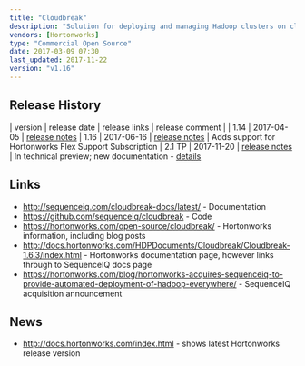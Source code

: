 ```yaml
---
title: "Cloudbreak"
description: "Solution for deploying and managing Hadoop clusters on cloud infrastructure based on automatically provisioned infrastructure running base docker images with Hadoop provisioned on top via Apache Ambari using Blueprints.  Includes out of the box support for Amazon Web Services, Microsoft Azure, Google Cloud Platform and OpenStack, plus a Service Provider Interface (SPI) for adding support for new providers.  Supports automated scaling of clusters based on Ambari Metrics and Alerts (Periscope), custom scripts that can be run on hosts before or after deployment (Recipes), a number of out of the box Blueprints, plus a number of technical preview features, including the use of custom docker images, data locality specifiers, Kerberized clusters, support for external AD/LDAP servers and deployment on Mesos.  Manageable through a web UI, a REST API, a CLI and an interactive shell.  Originally created by SequenceIQ, with an initial beta release in July 2014, with SequenceIQ then acquired by Hortonworks in April 2015, and a 1.0 release of Cloudbreak included in HDP 2.3 in July 2015.  Open sourced under the Apache 2.0 licence, with a stated plan for the code to be donated to the Apache Foundation."
vendors: [Hortonworks]
type: "Commercial Open Source"
date: 2017-03-09 07:30
last_updated: 2017-11-22
version: "v1.16"
---
```

## Release History

| version | release date | release links | release comment |
| 1.14 | 2017-04-05 | [release notes](http://sequenceiq.com/cloudbreak-docs/release-1.14.0/releasenotes/) 
| 1.16 | 2017-06-16 | [release notes](http://sequenceiq.com/cloudbreak-docs/release-1.16.1/releasenotes/) | Adds support for Hortonworks Flex Support Subscription
| 2.1 TP | 2017-11-20 | [release notes](https://docs.hortonworks.com/HDPDocuments/Cloudbreak/Cloudbreak-2.1.0/content/releasenotes/index.html) | In technical preview; new documentation - [details](https://docs.hortonworks.com/posts/2017/11/20/cloudbreak2.1.0.html)

## Links

* <http://sequenceiq.com/cloudbreak-docs/latest/> - Documentation
* <https://github.com/sequenceiq/cloudbreak> - Code
* <https://hortonworks.com/open-source/cloudbreak/> - Hortonworks information, including blog posts
* <http://docs.hortonworks.com/HDPDocuments/Cloudbreak/Cloudbreak-1.6.3/index.html> - Hortonworks documentation page, however links through to SequenceIQ docs page
* <https://hortonworks.com/blog/hortonworks-acquires-sequenceiq-to-provide-automated-deployment-of-hadoop-everywhere/> - SequenceIQ acquisition announcement

## News

* <http://docs.hortonworks.com/index.html> - shows latest Hortonworks release version